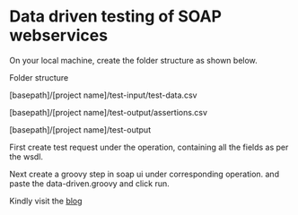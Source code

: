 # Data driven testing of SOAP webservices

On your local machine, create the folder structure as shown below.

Folder structure

[basepath]/[project name]/test-input/test-data.csv

[basepath]/[project name]/test-output/assertions.csv

[basepath]/[project name]/test-output  


First create test request under the operation, containing all the fields as per the wsdl.

Next create a groovy step in soap ui under corresponding operation. and paste the data-driven.groovy and click run.


Kindly visit the [blog](https://it-test-automation.blogspot.in/2015/12/data-driven-testing-in-soapui-using.html)

